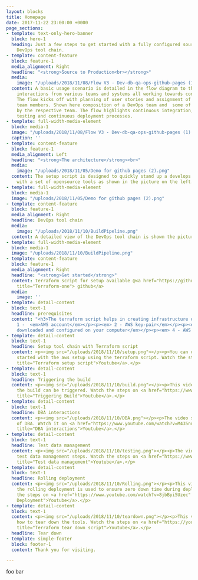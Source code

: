 ```yaml
---
layout: blocks
title: Homepage
date: 2017-11-22 23:00:00 +0000
page_sections:
- template: text-only-hero-banner
  block: hero-1
  heading: Just a few steps to get started with a fully configured source-to-production
    DevOps tool chain.
- template: content-feature
  block: feature-1
  media_alignment: Right
  headline: "<strong>Source to Production<br></strong>"
  media:
    image: "/uploads/2018/11/08/Flow V3 - Dev-db-qa-ops-github-pages (1).png"
  content: A basic usage scenario is detailed in the flow diagram to the right with
    interactions from various teams and systems all working towards continuous delivery.
    The flow kicks off with planning of user stories and assignment of tasks to different
    team members. Shown here composition of a DevOps team and  some of the tasks performed
    by the respective team. The flow highlights continuous integration, continuous
    testing and continuous deployment processes.
- template: full-width-media-element
  block: media-1
  image: "/uploads/2018/11/08/Flow V3 - Dev-db-qa-ops-github-pages (1).png"
  caption: ''
- template: content-feature
  block: feature-1
  media_alignment: Left
  headline: "<strong>The architecture</strong><br>"
  media:
    image: "/uploads/2018/11/05/Demo for github pages (2).png"
  content: The setup script is designed to quickly stand up a develops tool chain
    with a set of opensource tools as shown in the picture on the left.
- template: full-width-media-element
  block: media-1
  image: "/uploads/2018/11/05/Demo for github pages (2).png"
- template: content-feature
  block: feature-1
  media_alignment: Right
  headline: DevOps tool chain
  media:
    image: "/uploads/2018/11/10/BuildPipeline.png"
  content: A detailed view of the DevOps tool chain is shown the picture on the right.
- template: full-width-media-element
  block: media-1
  image: "/uploads/2018/11/10/BuildPipeline.png"
- template: content-feature
  block: feature-1
  media_alignment: Right
  headline: "<strong>Get started</strong>"
  content: Terraform script for setup available @<a href="https://github.com/devopsevd/devopsevd.github.io"
    title="Terraform-one"> github</a>
  media:
    image: ''
- template: detail-content
  block: text-1
  headline: prerequisites
  content: "<h3>The terraform script helps in creating infrastructure on AWS. </h3><p></p><p>
    1 -  <em>AWS account</em></p><p><em> 2 - AWS key-pair</em></p><p><em> 3 - Terraform
    downloaded and configured on your computer</em></p><p><em> 4 - AWS CLI installed</em></p>"
- template: detail-content
  block: text-1
  headline: Setup tool chain with Terraform script
  content: <p><img src="/uploads/2018/11/10/setup.png"></p><p>You can quickly get
    started with the aws setup using the terraform script. Watch the steps on <a href="https://www.youtube.com/watch?v=aSHYQGxRGTI"
    title="Terraform setup script">Youtube</a>.</p>
- template: detail-content
  block: text-1
  headline: Triggering the build
  content: <p><img src="/uploads/2018/11/10/build.png"></p><p>This video shows how
    the build can be triggered. Watch the steps on <a href="https://www.youtube.com/watch?v=H_Zm5bcTPdE"
    title="Triggering Build">Youtube</a>.</p>
- template: detail-content
  block: text-1
  headline: DBA interactions
  content: <p><img src="/uploads/2018/11/10/DBA.png"></p><p>The video shows the role
    of DBA. Watch it on <a href="https://www.youtube.com/watch?v=M435ndGY1WY&amp;t=11s"
    title="DBA interactions">Youtube</a>.</p>
- template: detail-content
  block: text-1
  headline: Test data management
  content: <p><img src="/uploads/2018/11/10/testing.png"></p><p>The video shows the
    test data management steps. Watch the steps on <a href="https://www.youtube.com/watch?v=alU8F2QtGGk"
    title="Test data management">Youtube</a>.</p>
- template: detail-content
  block: text-1
  headline: Rolling deployment
  content: <p><img src="/uploads/2018/11/10/Rolling.png"></p><p>This video shows how
    the rolling deployment is used to ensure zero down time during deployment. Watch
    the steps on <a href="https://www.youtube.com/watch?v=8jbBpi5Uzec" title="Rolling
    Deployment">Youtube</a>.</p>
- template: detail-content
  block: text-1
  content: <p><img src="/uploads/2018/11/10/teardown.png"></p><p>This video shows
    how to tear down the tools. Watch the steps on <a href="https://youtu.be/9fZwO2QX6C8"
    title="Terraform tear down script">Youtube</a>.</p>
  headline: Tear down
- template: simple-footer
  block: footer-1
  content: Thank you for visiting.

---
```

foo bar